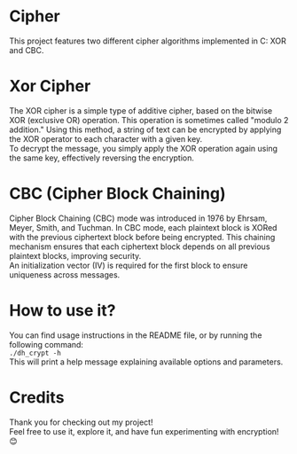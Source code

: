 # Cipher

This project features two different cipher algorithms implemented in C: XOR and CBC.

# Xor Cipher

The XOR cipher is a simple type of additive cipher, based on the bitwise XOR (exclusive OR) operation. This operation is sometimes called "modulo 2 addition." Using this method, a string of text can be encrypted by applying the XOR operator to each character with a given key.\
To decrypt the message, you simply apply the XOR operation again using the same key, effectively reversing the encryption.

# CBC (Cipher Block Chaining)

Cipher Block Chaining (CBC) mode was introduced in 1976 by Ehrsam, Meyer, Smith, and Tuchman. In CBC mode, each plaintext block is XORed with the previous ciphertext block before being encrypted. This chaining mechanism ensures that each ciphertext block depends on all previous plaintext blocks, improving security.\
An initialization vector (IV) is required for the first block to ensure uniqueness across messages.

# How to use it?

You can find usage instructions in the README file, or by running the following command:\
`./dh_crypt -h`\
This will print a help message explaining available options and parameters.

# Credits

Thank you for checking out my project!\
Feel free to use it, explore it, and have fun experimenting with encryption! 😊
